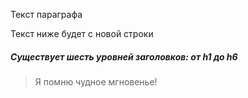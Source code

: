 <p>Текст параграфа</p>
Текст ниже будет с новой строки<br>
<h5>Существует шесть уровней заголовков: от h1 до h6</h5>
<blockquote>
  Я помню чудное мгновенье!
</blockquote>